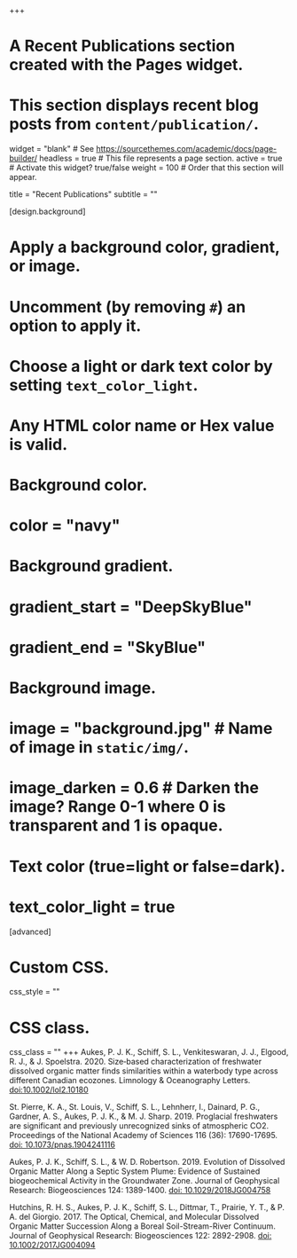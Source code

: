+++
# A Recent Publications section created with the Pages widget.
# This section displays recent blog posts from `content/publication/`.

widget = "blank"  # See https://sourcethemes.com/academic/docs/page-builder/
headless = true  # This file represents a page section.
active = true  # Activate this widget? true/false
weight = 100  # Order that this section will appear.

title = "Recent Publications"
subtitle = ""

[design.background]
  # Apply a background color, gradient, or image.
  #   Uncomment (by removing `#`) an option to apply it.
  #   Choose a light or dark text color by setting `text_color_light`.
  #   Any HTML color name or Hex value is valid.
    
  #  Background color.
  #  color = "navy"
  
  # Background gradient.
  # gradient_start = "DeepSkyBlue"
  # gradient_end = "SkyBlue"
  
  # Background image.
  # image = "background.jpg"  # Name of image in `static/img/`.
  # image_darken = 0.6  # Darken the image? Range 0-1 where 0 is transparent and 1 is opaque.

  # Text color (true=light or false=dark).
  # text_color_light = true  
  
[advanced]
 # Custom CSS. 
 css_style = ""
 
 # CSS class.
 css_class = ""
+++
Aukes, P. J. K., Schiff, S. L., Venkiteswaran, J. J., Elgood, R. J., & J. Spoelstra. 2020. Size‐based characterization of freshwater dissolved organic matter finds similarities within a waterbody type across different Canadian ecozones. Limnology & Oceanography Letters. [doi:10.1002/lol2.10180](https://doi.org/10.1002/lol2.10180)  


St. Pierre, K. A., St. Louis, V., Schiff, S. L., Lehnherr, I., Dainard, P. G., Gardner, A. S., Aukes, P. J. K., & M. J. Sharp. 2019. Proglacial freshwaters are significant and previously unrecognized sinks of atmospheric CO2. Proceedings of the National Academy of Sciences 116 (36): 17690-17695. [doi: 10.1073/pnas.1904241116](https://www.pnas.org/content/pnas/116/36/17690.full.pdf)

Aukes, P. J. K., Schiff, S. L., & W. D. Robertson. 2019. Evolution of Dissolved Organic Matter Along a Septic System Plume: Evidence of Sustained biogeochemical Activity in the Groundwater Zone. Journal of Geophysical Research: Biogeosciences 124: 1389-1400. [doi: 10.1029/2018JG004758](https://agupubs.onlinelibrary.wiley.com/doi/abs/10.1029/2018JG004758)

Hutchins, R. H. S., Aukes, P. J. K., Schiff, S. L., Dittmar, T., Prairie, Y. T., & P. A. del Giorgio. 2017. The Optical, Chemical, and Molecular Dissolved Organic Matter Succession Along a Boreal Soil-Stream-River Continuum. Journal of Geophysical Research: Biogeosciences 122: 2892-2908. [doi: 10.1002/2017JG004094](https://agupubs.onlinelibrary.wiley.com/doi/pdf/10.1002/2017JG004094)